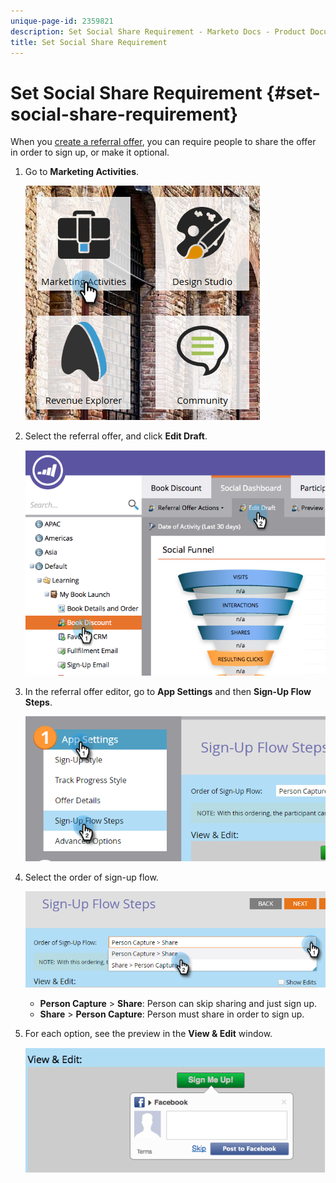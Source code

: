```yaml
---
unique-page-id: 2359821
description: Set Social Share Requirement - Marketo Docs - Product Documentation
title: Set Social Share Requirement
---
```


# Set Social Share Requirement {#set-social-share-requirement}

When you [create a referral offer](/help/marketo/product-docs/demand-generation/social/referral-offers/create-a-referral-offer.md), you can require people to share the offer in order to sign up, or make it optional.

1. Go to **Marketing Activities**.

   ![](assets/ma-1.png)

1. Select the referral offer, and click **Edit Draft**.

   ![](assets/image2015-4-22-13-3a30-3a36.png)

1. In the referral offer editor, go to **App Settings** and then **Sign-Up Flow Steps**.

   ![](assets/three.png)

1. Select the order of sign-up flow.

   ![](assets/four.png)

    * **Person Capture** > **Share**: Person can skip sharing and just sign up.
    * **Share** > **Person Capture**: Person must share in order to sign up.

1. For each option, see the preview in the **View & Edit** window.

   ![](assets/image2015-4-22-13-3a34-3a28.png)
